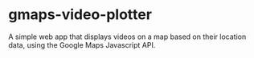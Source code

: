 # gmaps-video-plotter
A simple web app that displays videos on a map based on their location data, using the Google Maps Javascript API.
